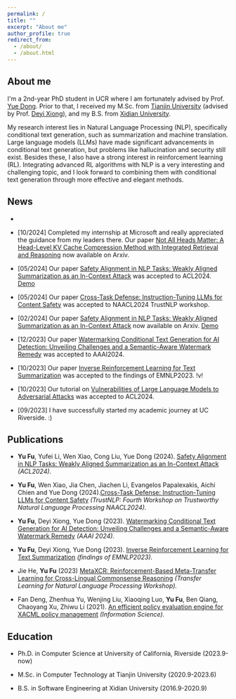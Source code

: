 ```yaml
---
permalink: /
title: ""
excerpt: "About me"
author_profile: true
redirect_from: 
  - /about/
  - /about.html
---
```


## About me

I'm a 2nd-year PhD student in UCR where I am fortunately advised by Prof. [Yue Dong](https://yuedong.netlify.app/). Prior to that, I received my M.Sc. from [Tianjin University](http://www.tju.edu.cn/) (advised by Prof. [Deyi Xiong](https://dyxiong.github.io/)), and my B.S. from [Xidian University](https://www.xidian.edu.cn/).

My research interest lies in Natural Language Processing (NLP), specifically conditional text generation, such as summarization and machine translation. Large language models (LLMs) have made significant advancements in conditional text generation, but problems like hallucination and security still exist. Besides these, I also have a strong interest in reinforcement learning (RL). Integrating advanced RL algorithms with NLP is a very interesting and challenging topic, and I look forward to combining them with conditional text generation through more effective and elegant methods.

## News

+ 
+ [10/2024] Completed my internship at Microsoft and really appreciated the guidance from my leaders there. Our paper [Not All Heads Matter: A Head-Level KV Cache Compression Method with Integrated Retrieval and Reasoning](https://arxiv.org/abs/2410.19258) now available on Arxiv.

+ [05/2024] Our paper [Safety Alignment in NLP Tasks: Weakly Aligned Summarization as an In-Context Attack](https://arxiv.org/abs/2312.06924) was accepted to ACL2024. [Demo](https://fyyfu.github.io/SafetyAlignNLP/)

+ [05/2024] Our paper [Cross-Task Defense: Instruction-Tuning LLMs for Content Safety](https://arxiv.org/abs/2405.15202) was accepted to NAACL2024 TrustNLP workshop.

+ [02/2024] Our paper [Safety Alignment in NLP Tasks: Weakly Aligned Summarization as an In-Context Attack](https://arxiv.org/abs/2312.06924) now available on Arxiv. [Demo](https://fyyfu.github.io/SafetyAlignNLP/)
+ [12/2023] Our paper [Watermarking Conditional Text Generation for AI Detection: Unveiling Challenges and a Semantic-Aware Watermark Remedy](https://arxiv.org/abs/2307.13808) was accepted to AAAI2024.

+ [10/2023] Our paper [Inverse Reinforcement Learning for Text Summarization](https://arxiv.org/abs/2212.09917) was accepted to the findings of EMNLP2023. !v!

+ [10/2023] Our tutorial on [Vulnerabilities of Large Language Models to Adversarial Attacks](https://llm-vulnerability.github.io/) was accepted to ACL2024.

+ [09/2023] I have successfully started my academic journey at UC Riverside. :)

## Publications

+ **Yu Fu**, Yufei Li, Wen Xiao, Cong Liu, Yue Dong (2024). [Safety Alignment in NLP Tasks: Weakly Aligned Summarization as an In-Context Attack](https://arxiv.org/abs/2312.06924) *(ACL2024).*

+ **Yu Fu**, Wen Xiao, Jia Chen, Jiachen Li, Evangelos Papalexakis, Aichi Chien and Yue Dong (2024).[Cross-Task Defense: Instruction-Tuning LLMs for Content Safety](https://arxiv.org/abs/2405.15202) *(TrustNLP: Fourth Workshop on Trustworthy Natural Language Processing NAACL2024).*

+ **Yu Fu**, Deyi Xiong, Yue Dong (2023). [Watermarking Conditional Text Generation for AI Detection: Unveiling Challenges and a Semantic-Aware Watermark Remedy](https://arxiv.org/abs/2307.13808) *(AAAI 2024).*
+ **Yu Fu**, Deyi Xiong, Yue Dong (2023). [Inverse Reinforcement Learning for Text Summarization](https://arxiv.org/abs/2212.09917) *(findings of EMNLP2023).*
+ Jie He, **Yu Fu** (2023) [MetaXCR: Reinforcement-Based Meta-Transfer Learning for Cross-Lingual Commonsense Reasoning](https://proceedings.mlr.press/v203/he23a/he23a.pdf) *(Transfer Learning for Natural Language Processing Workshop).*
+ Fan Deng, Zhenhua Yu, Wenjing Liu, Xiaoqing Luo, **Yu Fu**, Ben Qiang, Chaoyang Xu, Zhiwu Li (2021). [An efficient policy evaluation engine for XACML policy management](https://www.sciencedirect.com/science/article/pii/S0020025520308148) *(Information Science).*

## Education

+ Ph.D. in Computer Science at University of California, Riverside (2023.9-now)

+ M.Sc. in Computer Technology at Tianjin University (2020.9-2023.6)

+ B.S. in Software Engineering at Xidian University (2016.9-2020.9)
